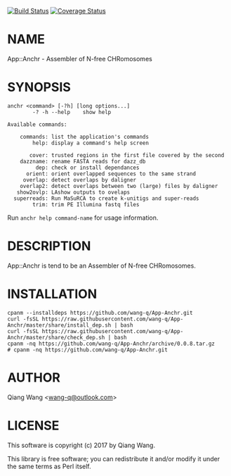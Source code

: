 [![Build Status](https://travis-ci.org/wang-q/App-Anchr.svg?branch=master)](https://travis-ci.org/wang-q/App-Anchr) [![Coverage Status](http://codecov.io/github/wang-q/App-Anchr/coverage.svg?branch=master)](https://codecov.io/github/wang-q/App-Anchr?branch=master)
# NAME

App::Anchr - Assembler of N-free CHRomosomes

# SYNOPSIS

    anchr <command> [-?h] [long options...]
            -? -h --help    show help

    Available commands:

        commands: list the application's commands
            help: display a command's help screen

           cover: trusted regions in the first file covered by the second
        dazzname: rename FASTA reads for dazz_db
             dep: check or install dependances
          orient: orient overlapped sequences to the same strand
         overlap: detect overlaps by daligner
        overlap2: detect overlaps between two (large) files by daligner
       show2ovlp: LAshow outputs to ovelaps
      superreads: Run MaSuRCA to create k-unitigs and super-reads
            trim: trim PE Illumina fastq files

Run `anchr help command-name` for usage information.

# DESCRIPTION

App::Anchr is tend to be an Assembler of N-free CHRomosomes.

# INSTALLATION

    cpanm --installdeps https://github.com/wang-q/App-Anchr.git
    curl -fsSL https://raw.githubusercontent.com/wang-q/App-Anchr/master/share/install_dep.sh | bash
    curl -fsSL https://raw.githubusercontent.com/wang-q/App-Anchr/master/share/check_dep.sh | bash
    cpanm -nq https://github.com/wang-q/App-Anchr/archive/0.0.8.tar.gz
    # cpanm -nq https://github.com/wang-q/App-Anchr.git

# AUTHOR

Qiang Wang &lt;wang-q@outlook.com>

# LICENSE

This software is copyright (c) 2017 by Qiang Wang.

This library is free software; you can redistribute it and/or modify
it under the same terms as Perl itself.
